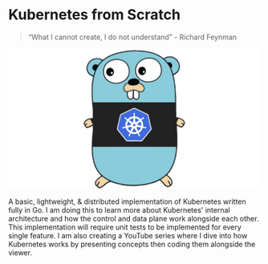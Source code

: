 # Kubernetes from Scratch

> “What I cannot create, I do not understand” - Richard Feynman

![Go/Kubernetes](https://github.com/reece-iriye/kubernetes/blob/main/assets/images/go-kubernetes.png?raw=true)

A basic, lightweight, & distributed implementation of Kubernetes written fully in Go. I am doing this to learn more about Kubernetes' internal architecture and how the control and data plane work alongside each other. This implementation will require unit tests to be implemented for every single feature. I am also creating a YouTube series where I dive into how Kubernetes works by presenting concepts then coding them alongside the viewer.
